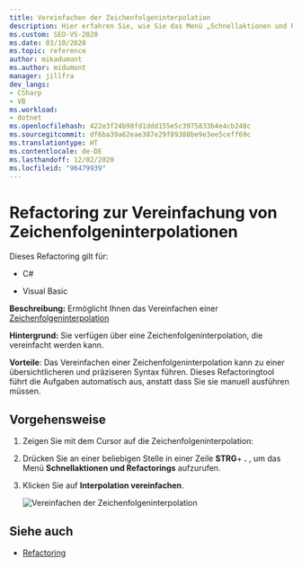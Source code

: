 ```yaml
---
title: Vereinfachen der Zeichenfolgeninterpolation
description: Hier erfahren Sie, wie Sie das Menü „Schnellaktionen und Refactorings...“ verwenden, um eine Zeichenfolgeninterpolation zu vereinfachen.
ms.custom: SEO-VS-2020
ms.date: 03/10/2020
ms.topic: reference
author: mikadumont
ms.author: midumont
manager: jillfra
dev_langs:
- CSharp
- VB
ms.workload:
- dotnet
ms.openlocfilehash: 422e3f24b98fd1ddd155e5c3975833b4e4cb248c
ms.sourcegitcommit: df6ba39a62eae387e29f89388be9e3ee5ceff69c
ms.translationtype: HT
ms.contentlocale: de-DE
ms.lasthandoff: 12/02/2020
ms.locfileid: "96479939"
---
```

# <a name="simplify-string-interpolation-refactoring"></a>Refactoring zur Vereinfachung von Zeichenfolgeninterpolationen

Dieses Refactoring gilt für:

- C#

- Visual Basic

**Beschreibung:** Ermöglicht Ihnen das Vereinfachen einer [Zeichenfolgeninterpolation](/dotnet/csharp/tutorials/string-interpolation)

**Hintergrund:** Sie verfügen über eine Zeichenfolgeninterpolation, die vereinfacht werden kann.

**Vorteile**: Das Vereinfachen einer Zeichenfolgeninterpolation kann zu einer übersichtlicheren und präziseren Syntax führen. Dieses Refactoringtool führt die Aufgaben automatisch aus, anstatt dass Sie sie manuell ausführen müssen.

## <a name="how-to"></a>Vorgehensweise

1. Zeigen Sie mit dem Cursor auf die Zeichenfolgeninterpolation:

2. Drücken Sie an einer beliebigen Stelle in einer Zeile **STRG**+ **.** , um das Menü **Schnellaktionen und Refactorings** aufzurufen.

3. Klicken Sie auf **Interpolation vereinfachen**.

    ![Vereinfachen der Zeichenfolgeninterpolation](media/simplify-string-interpolation.png)

## <a name="see-also"></a>Siehe auch

- [Refactoring](../refactoring-in-visual-studio.md)